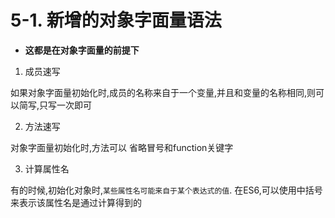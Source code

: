 # 5-1. 新增的对象字面量语法

- **这都是在对象字面量的前提下**

1. 成员速写

如果对象字面量初始化时,成员的名称来自于一个变量,并且和变量的名称相同,则可以简写,只写一次即可

2. 方法速写

对象字面量初始化时,方法可以 省略冒号和function关键字

3. 计算属性名

有的时候,初始化对象时,`某些属性名可能来自于某个表达式的值`. 在ES6,可以使用中括号来表示该属性名是通过计算得到的
